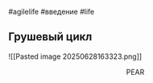 #agilelife #введение #life

## Грушевый цикл

![[Pasted image 20250628163323.png]]
<p style="text-align:center;">PEAR</p>
